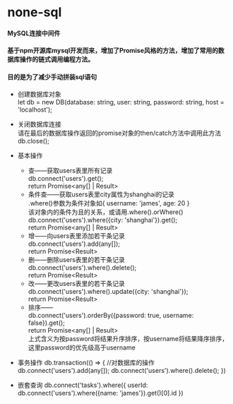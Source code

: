 # none-sql
#### MySQL连接中间件
#### 基于npm开源库mysql开发而来，增加了Promise风格的方法，增加了常用的数据库操作的链式调用编程方法。
#### 目的是为了减少手动拼装sql语句

* 创建数据库对象  
let db = new DB(database: string, user: string, password: string, host = 'localhost');


* 关闭数据库连接  
  请在最后的数据库操作返回的promise对象的then/catch方法中调用此方法  
db.close();

* 基本操作  
  * 查——获取users表里所有记录  
  db.connect('users').get();  
  return Promise\<any[] | Result\> 
  * 条件查——获取users表里city属性为shanghai的记录   
  .where()参数为条件对象如{ username: 'james', age: 20 }  
  该对象内的条件为且的关系，或请用.where().orWhere()    
  db.connect('users').where({city: 'shanghai'}).get();  
  return Promise\<any[] | Result\> 
  * 增——向users表里添加若干条记录  
  db.connect('users').add(any[]);  
  return Promise\<Result\>                    
  * 删——删除users表里的若干条记录  
  db.connect('users').where().delete();  
  return Promise\<Result\>                  
  * 改——更改users表里的若干条记录  
  db.connect('users').where().update({city: 'shanghai'});  
  return Promise\<Result\> 
  * 排序——  
  db.connect('users').orderBy({password: true, username: false}).get();  
  return Promise\<any[] | Result\>  
  上式含义为按password将结果升序排序，按username将结果降序排序，这里password的优先级高于username

* 事务操作
db.transaction(() => {
    //对数据库的操作
    db.connect('users').add(any[]);
    db.connect('users').where().delete();
})

* 嵌套查询
db.connect('tasks').where({
    userId: db.connect('users').where({name: 'james'}).get()[0].id
})


